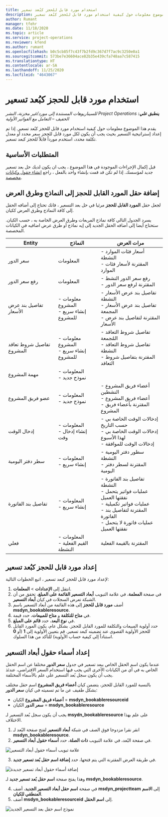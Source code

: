 ```yaml
---
title: استخدام مورد قابل للحجز كبُعد تسعير
description: يقدم هذا الموضوع معلومات حول كيفية استخدام مورد قابل للحجز كبُعد تسعير.
author: Rumant
manager: tfehr
ms.date: 11/18/2020
ms.topic: article
ms.service: project-operations
ms.reviewer: kfend
ms.author: rumant
ms.openlocfilehash: b0c5cb85f7c43f7b2fd9c367d7f7ac9c3250e0a1
ms.sourcegitcommit: 573be7e36604ace82b35e439cfa748aa7c587415
ms.translationtype: HT
ms.contentlocale: ar-SA
ms.lasthandoff: 11/25/2020
ms.locfileid: "4643067"
---
```

# <a name="use-a-bookable-resource-as-a-pricing-dimension"></a>استخدام مورد قابل للحجز كبُعد تسعير

 _**ينطبق علي:** ‏‫Project Operations للسيناريوهات المستندة إلى مورد/غير مخزنة‬، ‏‫النشر الخفيف – التعامل مع الفواتير الأولية‬_ 

يقدم هذا الموضوع معلومات حول كيفية استخدام مورد قابل للحجز كبُعد تسعير. إذا تم إعداد إستراتيجية التسعير بحيث يجب أن يكون لكل مورد قابل للحجز سعر محدد أو معدل تكلفة محدد، استخدم مورداً قابلاً للحجز كبعد تسعير.

## <a name="prerequisites"></a>المتطلبات الأساسية
قبل إكمال الإجراءات الموجودة في هذا الموضوع ، يجب ان يكون لديك حل بعد تسعير جديد لمؤسسك. إذا لم تكن قد قمت بإنشاء واحد بالفعل ، راجع [إنشاء حقول وكيانات مخصصة](../pricing-costing/create-custom-fields-entities-pricing-dimensions.md).

## <a name="add-the-bookable-resource-field-to-forms-and-views"></a>إضافة حقل المورد القابل للحجز إلى النماذج وطرق العرض
لجعل حقل **المورد القابل للحجز** مرئيا في حل بعد التسعير ، فانك تحتاج إلى أضافه الحقل إلى كافة النماذج وطرق العرض ككيان.

يسرد الجدول التالي كافة نماذج المربعات وطرق العرض الخاصة به ، حسب الكيان. ستحتاج أيضا إلى أضافه الحقل الجديد إلى إيه نماذج أو طرق عرض اضافيه في الكيانات المخصصة.

|   Entity        | النماذج   |مرات العرض        |
| ------------------------------|---------------------------------|----------------------------------|
|  سعر الدور| المعلومات  | - أسعار فئات الموارد النشطة<br> - المقترنة لأسعار فئات الموارد |
|  رفع سعر الدور| المعلومات | - رفع سعر الدور النشط<br>- المقترنة لرفع سعر الدور |
|  تفاصيل بند عرض الأسعار‬| - معلومات المشروع<br>- إنشاء سريع للمشروع| - تفاصيل بند عرض الأسعار‬ النشطة<br>- تفاصيل بند عرض الأسعار المجمعة<br>- المقترنة لتفاصيل بند عرض الأسعار |
|  تفاصيل شروط تعاقد المشروع| - معلومات المشروع<br>- إنشاء سريع للمشروع| - تفاصيل شروط التعاقد المُجمعة<br>- تفاصيل شروط التعاقد النشطة<br>- المقترنة بتفاصيل شروط التعاقد |
|  مهمة المشروع| - المعلومات<br>- نموذج جديد| &nbsp; |
|  عضو فريق المشروع| - المعلومات<br>- نموذج جديد| - أعضاء فريق المشروع النشطين<br>- أعضاء فريق المشروع<br>- المقترنة بأعضاء فريق المشروع |
|  إدخال الوقت| - المعلومات<br>- إنشاء إدخال وقت| - إدخالات الوقت الخاصة بي حسب التاريخ<br>- إدخالات الوقت الخاصة بي لهذا الأسبوع<br>- إدخالات الوقت للموافقة|
|  سطر دفتر اليومية| - المعلومات<br>- إنشاء سريع| - سطور دفتر اليومية النشطة<br>- المقترنة لسطر دفتر اليومية |
|  تفاصيل بند الفاتورة| - المعلومات<br>- إنشاء سريع| - تفاصيل بند الفاتورة النشطة<br>- عمليات فواتير يتحمل نفقتها العميل<br>- عمليات فواتير تكميلية<br>- المقترنة لتفاصيل بند الفاتورة <br>- عمليات فاتورة لا يتحمل نفقتها العميل|
|  فعلي| - المعلومات<br>- القيم الفعلية النشطة| المقترنة بالقيمة الفعلية |

## <a name="set-up-a-bookable-resource-as-a-pricing-dimension"></a>إعداد مورد قابل للحجز كبُعد تسعير
لإعداد مورد قابل للحجز كبعد تسعير ، اتبع الخطوات التالية:

1. انتقل إلى **الإعدادات** > **المعلمات**. 
2. في صفحة **المعلمة**، في علامة التبويب **أبعاد التسعير القائمة على المبلغ**، تحقق من أن الشبكة تعرض السجلات في كيان **أبعاد التسعير**. 
2. أضف **مورد قابل للحجز** إلى هذه القائمة من أبعاد التسعير باسم **msdyn_bookableresource**. 
3. في **متاح للتكلفة** و **متاح للمبيعات**، حدد قيمة.
4. في **نوع البعد**، حدد **قائم على المبلغ**. 
5. حدد أولوية المبيعات والتكلفة للمورد القابل للحجز. بشكل عام، يكون المورد القابل للحجز الأولوية القصوى عند تضمينه كبعد تسعير. قم بتعيين الأولوية إلى **1** (أو **0** استناداً إلى كيفية حساب الأولوية) للتأكد من هذا السلوك.

## <a name="set-up-pricing-dimension-field-names"></a>إعداد أسماء حقول أبعاد التسعير

عندما يكون اسم الحقل الخاص ببعد تسعير في جدول **سعر الدور** مختلفا عن اسم الحقل الخاص به في أي من الكيانات الأخرى التي يجب فيها استخدام السعر الافتراضي، عندئذ يجب أن يكون سجل بُعد التسعير على علم بالأسماء المختلفة.  

بالنسبة للمورد القابل للحجز، يتضمن كيان **أعضاء فريق المشروع** اسم حقل مختلف بشكل طفيف عن ما تم تسميته في كيان **سعر الدور**: 

 - **أعضاء فريق المشروع** الكيان = **msdyn_bookableresourceid**
 - **سعر الدور** الكيان = **msdyn_bookableresource**

يجب أن يكون سجل بُعد التسعير لـ **msydn_bookableresource** على علم بهذا الاختلاف.

1. انقر نقرا مزدوجا فوق الصف في شبكة **أبعاد التسعير** لفتح صفحة البُعد لـ **msdyn_bookableresource**.
2. في صفحة البُعد، في علامة التبويب **ذات الصلة**، حدد **أسماء حقول أبعاد التسعير**.

  ![علامة تبويب أسماء حقول أبعاد التسعير](media/PD-fieldname.png)

3. في طريقة العرض المقترنة التي يتم فتحها، حدد **إضافة اسم حقل بُعد تسعير جديد**.

  ![إضافة أسماء حقول أبعاد تسعير جديدة](media/Add-NewPD-fieldname.png)

  وهذا يفتح صفحة **اسم حقل بُعد تسعير جديد** لـ **msdyn_bookableresource**. 

4. في صفحة **اسم حقل أبعاد التسعير الجديد**، أضف **msdyn_projectteam** إلى **الاسم المنطقي للكيان**.
5. أضف  **msdyn_bookableresourceid** إلى **اسم الحقل**.

 ![نموذج اسم حقل بعد التسعير الجديد](media/PD-fieldname-Added.png)
